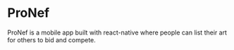 # ProNef
ProNef is a mobile app built with react-native where people can list their art for others to bid and compete.
